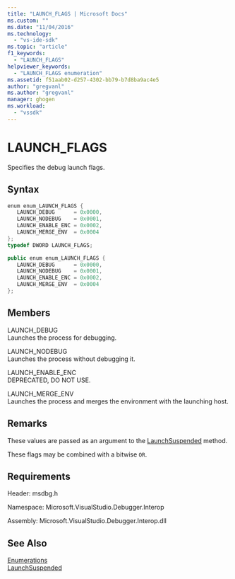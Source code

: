 ```yaml
---
title: "LAUNCH_FLAGS | Microsoft Docs"
ms.custom: ""
ms.date: "11/04/2016"
ms.technology: 
  - "vs-ide-sdk"
ms.topic: "article"
f1_keywords: 
  - "LAUNCH_FLAGS"
helpviewer_keywords: 
  - "LAUNCH_FLAGS enumeration"
ms.assetid: f51aab02-d257-4302-bb79-b7d8ba9ac4e5
author: "gregvanl"
ms.author: "gregvanl"
manager: ghogen
ms.workload: 
  - "vssdk"
---
```

# LAUNCH_FLAGS
Specifies the debug launch flags.  
  
## Syntax  
  
```cpp  
enum enum_LAUNCH_FLAGS {   
   LAUNCH_DEBUG      = 0x0000,  
   LAUNCH_NODEBUG    = 0x0001,  
   LAUNCH_ENABLE_ENC = 0x0002,  
   LAUNCH_MERGE_ENV  = 0x0004  
};  
typedef DWORD LAUNCH_FLAGS;  
```  
  
```csharp  
public enum enum_LAUNCH_FLAGS {   
   LAUNCH_DEBUG      = 0x0000,  
   LAUNCH_NODEBUG    = 0x0001,  
   LAUNCH_ENABLE_ENC = 0x0002,  
   LAUNCH_MERGE_ENV  = 0x0004  
};  
```  
  
## Members  
 LAUNCH_DEBUG  
 Launches the process for debugging.  
  
 LAUNCH_NODEBUG  
 Launches the process without debugging it.  
  
 LAUNCH_ENABLE_ENC  
 DEPRECATED, DO NOT USE.  
  
 LAUNCH_MERGE_ENV  
 Launches the process and merges the environment with the launching host.  
  
## Remarks  
 These values are passed as an argument to the [LaunchSuspended](../../../extensibility/debugger/reference/idebugenginelaunch2-launchsuspended.md) method.  
  
 These flags may be combined with a bitwise `OR`.  
  
## Requirements  
 Header: msdbg.h  
  
 Namespace: Microsoft.VisualStudio.Debugger.Interop  
  
 Assembly: Microsoft.VisualStudio.Debugger.Interop.dll  
  
## See Also  
 [Enumerations](../../../extensibility/debugger/reference/enumerations-visual-studio-debugging.md)   
 [LaunchSuspended](../../../extensibility/debugger/reference/idebugenginelaunch2-launchsuspended.md)